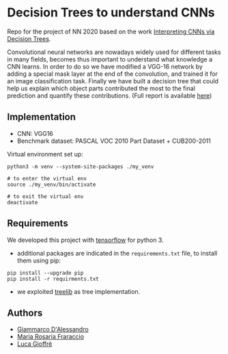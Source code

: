 # Decision Trees to understand CNNs

Repo for the project of NN 2020 based on the work [Interpreting CNNs via Decision Trees](https://arxiv.org/abs/1802.00121). 

Convolutional neural networks are nowadays widely used for different tasks in many fields, becomes thus important to understand what knowledge a CNN learns. In order to do so we have modified a VGG-16 network by adding a special mask layer at the end of the convolution, and trained it for an image classification task. Finally we have built a decision tree that could help us explain which object parts contributed the most to the final prediction and quantify these contributions. (Full report is available [here](docs/report.pdf))

## Implementation

- CNN: VGG16
- Benchmark dataset: PASCAL VOC 2010 Part Dataset + CUB200-2011

Virtual environment set up:
```
python3 -m venv --system-site-packages ./my_venv

# to enter the virtual env
source ./my_venv/bin/activate

# to exit the virtual env
deactivate                          
```

## Requirements
We developed this project with [tensorflow](https://www.tensorflow.org/) for python 3. 

- additional packages are indicated in the `requirements.txt` file, to install them using pip:
```
pip install --upgrade pip
pip install -r requirments.txt
```

- we exploited [treelib](https://github.com/caesar0301/treelib) as tree implementation.

## Authors
- [Giammarco D'Alessandro](https://gitlab.com/zascerta)
- [Maria Rosaria Fraraccio](https://gitlab.com/rooosyf)
- [Luca Gioffrè](https://gitlab.com/balthier)